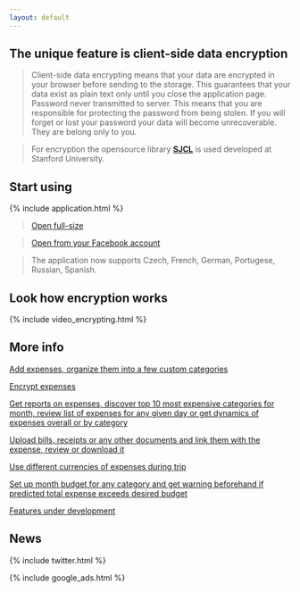 ```yaml
---
layout: default
---
```


## The unique feature is client-side data encryption

> Client-side data encrypting means that your data are encrypted in your browser before sending to the storage. This guarantees that your data exist as plain text only until you close the application page. Password never transmitted to server. This means that you are responsible for protecting the password from being stolen. If you will forget or lost your password your data will become unrecoverable. They are belong only to you. 

> For encryption the opensource library [**SJCL**](https://crypto.stanford.edu/sjcl/) is used developed at Stanford University.

## Start using

{% include application.html %}

> [Open full-size](https://xpnss.azurewebsites.net)

> [Open from your Facebook account](https://apps.facebook.com/xpenses)

> The application now supports Czech, French, German, Portugese, Russian, Spanish.

## Look how encryption works

{% include video_encrypting.html %}

## More info

[Add expenses, organize them into a few custom categories](expense-tracking)

[Encrypt expenses](client-side-data-encryption)

[Get reports on expenses, discover top 10 most expensive categories for month, review list of expenses for any given day or get dynamics of expenses overall or by category](expense-reporting)

[Upload bills, receipts or any other documents and link them with the expense, review or download it](how-to-associate-bills-and-receipts-with-expense)

[Use different currencies of expenses during trip](how-to-track-multicurrency-expenses)

[Set up month budget for any category and get warning beforehand if predicted total expense exceeds desired budget](budget-management)

[Features under development](features)

## News

{% include twitter.html %}

{% include google_ads.html %}

